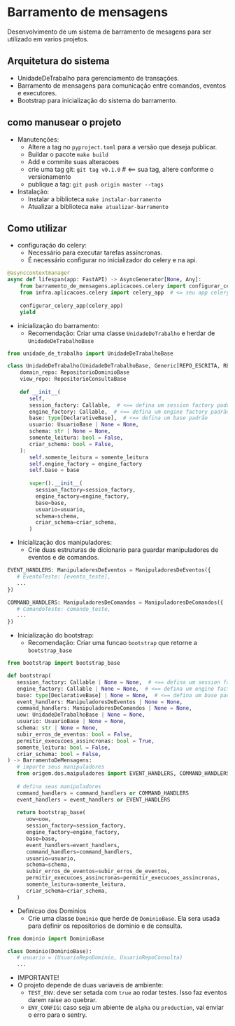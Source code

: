 # Barramento de mensagens

Desenvolvimento de um sistema de barramento de mesagens para ser utilizado em varios projetos.

## Arquitetura do sistema
- UnidadeDeTrabalho para gerenciamento de transações.
- Barramento de mensagens para comunicação entre comandos, eventos e executores.
- Bootstrap para inicialização do sistema do barramento.

## como manusear o projeto
- Manutenções:
    - Altere a tag no `pyproject.toml` para a versão que deseja publicar.
    - Buildar o pacote `make build`
    - Add e commite suas alteracoes
    - crie uma tag git: `git tag v0.1.0`  # <== sua tag, altere conforme o versionamento
    - publique a tag: `git push origin master --tags`
- Instalação:
    - Instalar a biblioteca `make instalar-barramento`
    - Atualizar a biblioteca `make atualizar-barramento`

## Como utilizar
- configuração do celery:
    - Necessário para executar tarefas assíncronas.
    - É necessário configurar no inicializador do celery e na api.
``` python
@asynccontextmanager
async def lifespan(app: FastAPI) -> AsyncGenerator[None, Any]:
    from barramento_de_mensagens.aplicacoes.celery import configurar_celery_app
    from infra.aplicacoes.celery import celery_app  # <= seu app celery
    
    configurar_celery_app(celery_app)
    yield
```

- inicialização do barramento:
    - Recomendação: Criar uma classe `UnidadeDeTrabalho` e herdar de `UnidadeDeTrabalhoBase`
``` python
from unidade_de_trabalho import UnidadeDeTrabalhoBase

class UnidadeDeTrabalho(UnidadeDeTrabalhoBase, Generic[REPO_ESCRITA, REPO_LEITURA]):
    domain_repo: RepositorioDominioBase
    view_repo: RepositorioConsultaBase
    
    def __init__(
       self,
       session_factory: Callable,  # <== defina um session factory padrão
       engine_factory: Callable,  # <== defina um engine factory padrão
       base: type[DeclarativeBase],  # <== defina um base padrão
       usuario: UsuarioBase | None = None,
       schema: str | None = None,
       somente_leitura: bool = False,
       criar_schema: bool = False,
    ):
       self.somente_leitura = somente_leitura
       self.engine_factory = engine_factory
       self.base = base
       
       super().__init__(
         session_factory=session_factory,
         engine_factory=engine_factory,
         base=base,
         usuario=usuario,
         schema=schema,
         criar_schema=criar_schema,
       )
```

- Inicialização dos manipuladores:
    - Crie duas estruturas de dicionario para guardar manipuladores de eventos e de comandos.
```` python
EVENT_HANDLERS: ManipuladoresDeEventos = ManipuladoresDeEventos({
   # EventoTeste: [evento_teste],
   ...
})

COMMAND_HANDLERS: ManipuladoresDeComandos = ManipuladoresDeComandos({
   # ComandoTeste: comando_teste,
   ...
})
````

- Inicialização do bootstrap:
    - Recomendação: Criar uma funcao `bootstrap` que retorne a `bootstrap_base`
```` python
from bootstrap import bootstrap_base

def bootstrap(
   session_factory: Callable | None = None,  # <== defina um session factory padrão
   engine_factory: Callable | None = None,  # <== defina um engine factory padrão
   base: type[DeclarativeBase] | None = None,  # <== defina um base padrão
   event_handlers: ManipuladoresDeEventos | None = None,
   command_handlers: ManipuladoresDeComandos | None = None,
   uow: UnidadeDeTrabalhoBase | None = None,
   usuario: UsuarioBase | None = None,
   schema: str | None = None,
   subir_erros_de_eventos: bool = False,
   permitir_execucoes_assincronas: bool = True,
   somente_leitura: bool = False,
   criar_schema: bool = False,
) -> BarramentoDeMensagens:
   # importe seus manipuladores
   from origem.dos.maipuladores import EVENT_HANDLERS, COMMAND_HANDLERS
   
   # defina seus manipuladores         
   command_handlers = command_handlers or COMMAND_HANDLERS
   event_handlers = event_handlers or EVENT_HANDLERS
   
   return bootstrap_base(
      uow=uow,
      session_factory=session_factory,
      engine_factory=engine_factory,
      base=base,
      event_handlers=event_handlers,
      command_handlers=command_handlers,
      usuario=usuario,
      schema=schema,
      subir_erros_de_eventos=subir_erros_de_eventos,
      permitir_execucoes_assincronas=permitir_execucoes_assincronas,
      somente_leitura=somente_leitura,
      criar_schema=criar_schema,
   )
````

- Definicao dos Dominios
    - Crie uma classe `Dominio` que herde de `DominioBase`. Ela sera usada para definir os repositorios de dominio e de consulta.
```` python
from dominio import DominioBase

class Dominio(DominioBase):
   # usuario = (UsuarioRepoDominio, UsuarioRepoConsulta)
   ...
````

- IMPORTANTE!
- O projeto depende de duas variaveis de ambiente:
    - `TEST_ENV`: deve ser setada com `true` ao rodar testes. Isso faz eventos darem raise ao quebrar.
    - `ENV_CONFIG`: caso seja um abiente de `alpha` ou `production`, vai enviar o erro para o sentry.